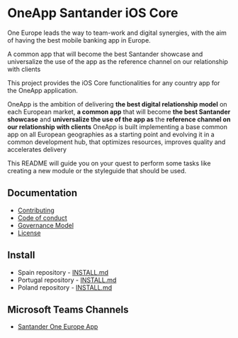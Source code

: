 # OneApp Santander iOS Core

One Europe leads the way to team-work and digital synergies, with the aim of having the best mobile banking app in Europe.

A common app that will become the best Santander showcase and universalize the use of the app as the reference channel on our relationship with clients

This project provides the iOS Core functionalities for any country app for the OneApp application.

OneApp is the ambition of delivering **the best digital relationship model** on each European market,  **a common app** that will become **the best Santander showcase** and **universalize the use of the app as** the **reference channel on our relationship with clients**
OneApp is built implementing a base common app on all European geographies as a starting point and evolving it in a common development hub, that optimizes resources, improves quality and accelerates delivery

This README will guide you on your quest to perform some tasks like creating a new module or the styleguide that should be used.


## Documentation

- [Contributing](https://github.com/santander-group-europe/ios-santander-one/blob/master/CONTRIBUTING.md)
- [Code of conduct](wip)
- [Governance Model](wip)
- [License](wip)


## Install 

-  Spain repository - [INSTALL.md](https://github.com/santander-group-europe/ios-spain/blob/master/INSTALL.md)
- Portugal repository - [INSTALL.md](https://github.com/santander-group-europe/ios-portugal/blob/master/INSTALL.md)
- Poland repository - [INSTALL.md](https://github.com/santander-group-europe/ios-poland/blob/master/INSTALL.md)



## Microsoft Teams Channels

- [Santander One Europe App](https://teams.microsoft.com/l/team/19%3a47264ea9b1ff4cf98b09af671abe1ae0%40thread.tacv2/conversations?groupId=24d56361-0c1f-4827-b6b8-63cba686fe98&tenantId=e2ba81b8-03fe-407c-96a1-f4bc0f512e7d)
